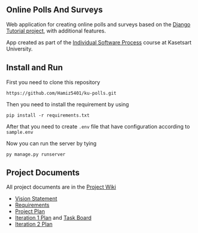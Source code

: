 ## Online Polls And Surveys

Web application for creating online polls and surveys based
on the [Django Tutorial project](https://docs.djangoproject.com/en/4.1/intro/tutorial01/), with
additional features.

App created as part of the [Individual Software Process](
https://cpske.github.io/ISP) course at Kasetsart University.

## Install and Run

First you need to clone this repository

```
https://github.com/Hamiz5401/ku-polls.git
```

Then you need to install the requirement by using

```
pip install -r requirements.txt
```

After that you need to create ```.env``` file that have configuration according to ```sample.env```

Now you can run the server by tying

```
py manage.py runserver
```

## Project Documents

All project documents are in the [Project Wiki](../../wiki/Home)

- [Vision Statement](../../wiki/Vision%20Statement)
- [Requirements](../../wiki/Requirements)
- [Project Plan](../../wiki/Development%20Plan)
- [Iteration 1 Plan](../../wiki/Iteration%201%20Plan) and [Task Board](https://github.com/users/Hamiz5401/projects/4/views/1)
- [Iteration 2 Plan](../../wiki/Iteration%202%20%Plan)

